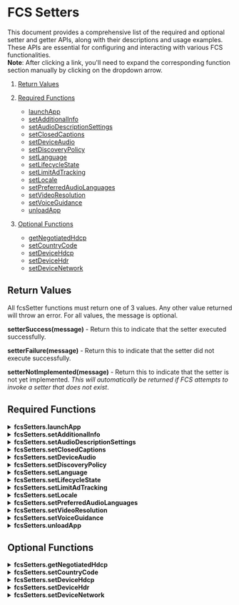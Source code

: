 # FCS Setters

This document provides a comprehensive list of the required and optional setter and getter APIs, along with their descriptions and usage examples. These APIs are essential for configuring and interacting with various FCS functionalities.
<br>**Note**: After clicking a link, you'll need to expand the corresponding function section manually by clicking on the dropdown arrow.

1. [Return Values](#return-values)
2. [Required Functions](#required-functions)
    * [launchApp](#launchApp)
    * [setAdditionalInfo](#setAdditionalInfo)
    * [setAudioDescriptionSettings](#setAudioDescriptionSettings)
    * [setClosedCaptions](#setClosedCaptions)
    * [setDeviceAudio](#setDeviceAudio)
    * [setDiscoveryPolicy](#setDiscoveryPolicy)
    * [setLanguage](#setLanguage)
    * [setLifecycleState](#setLifecycleState)
    * [setLimitAdTracking](#setLimitAdTracking)
    * [setLocale](#setLocale)
    * [setPreferredAudioLanguages](#setPreferredAudioLanguages)
    * [setVideoResolution](#setVideoResolution)
    * [setVoiceGuidance](#setVoiceGuidance)
    * [unloadApp](#unloadApp)    

3. [Optional Functions](#optional-functions)
    * [getNegotiatedHdcp](#getNegotiatedHdcp)
    * [setCountryCode](#setCountryCode)
    * [setDeviceHdcp](#setDeviceHdcp)
    * [setDeviceHdr](#setDeviceHdr)
    * [setDeviceNetwork](#setDeviceNetwork)


## Return Values

All fcsSetter functions must return one of 3 values. Any other value returned will throw an error. For all values, the message is optional.

**setterSuccess(message)** - Return this to indicate that the setter executed successfully.

**setterFailure(message)** - Return this to indicate that the setter did not execute successfully.

**setterNotImplemented(message)** - Return this to indicate that the setter is not yet implemented. *This will automatically be returned if FCS attempts to invoke a setter that does not exist*.

## Required Functions

<details id="launchApp">
<summary><b>fcsSetters.launchApp</b></summary>

Launch an application on the device under test (DUT).

```
function launchApp(value) {   
    let response = // Call your service to launch appId <value> on the device
    let success = // Perform validations to ensure the app was launched successfully

    if(success) {
        return setterSuccess(`Launched ${value} successfully!`);
    } else{
        return setterFailure(`Failed to launch app ${value}`);
    }
}
```

Param **value** will represent the appId to launch on the DUT.

**Example** 

```fcsSetters.launchApp("myAppId");``` 

</details>

<details id="setAdditionalInfo">
<summary><b>fcsSetters.setAdditionalInfo</b></summary>

Sets additional metadata or remove additional metadata for localization or configuration.

```
function setAdditionalInfo(attribute, value) {
    let response = // Call your service to update the additional info
    let success = // Perform validations to ensure additional was updated successfully

    if (success) {
        return setterSuccess(`Successfully set AdditionalInfo '${attribute}' with value '${value}'!`);
    } else {
        return setterFailure(`Failed to set AdditionalInfo '${attribute}' with value '${value}'`);
    }
}
```
There are 2 possible scenarios this function should handle:

**Add Additional Info**

In this scenario, the *attribute* will be addAddionalInfo to add the additional metadata for localization. 
The *value* will be an object containing key-value pairs representing the additional metadata to be added.

**Remove additional Info**

In this scenario, the *attribute* will be removeAddionalInfo to remove the additional metadata for localization. 
The *value* will be an object containing the key of the metadata to be removed.

**Examples** 

Add additional Info: ```fcsSetters.setAdditionalInfo("addAdditionalInfo", { key: "exampleKey", value: "exampleValue" });```

Remove aditional Info: ```fcsSetters.setAdditionalInfo("removeAdditionalInfo", { key: "exampleKey" });```

</details>

<details id="setAudioDescriptionSettings">
<summary><b>fcsSetters.setAudioDescriptionSettings</b></summary>

Configures audio description settings.

```
function setAudioDescriptionSettings(attribute, value) {
    let response = // Call your service to update the audio description settings
    let success = // Perform validations to ensure audio description was updated successfully

    if (success) {
        return setterSuccess(`Set Audio Description attribute '${attribute}' to '${value}' successfully!`);
    } else {
        return setterFailure(`Failed to set Audio Description attribute '${attribute}' to '${value}'`);
    }
}
```

This function handles the following scenario

**Enabling or Disabling AudioDescriptionSettings**

In this scenario, the *attribute* will be null/undefined or simply "enabled". 
The *value* will be a string containing a boolean "true" or "false". *true* will enable audio description, and *false* will disable it.

**Example**

```fcsSetters.setAudioDescriptionSettings("setEnabled", "true");```

</details>


<details id="setClosedCaptions">
<summary><b>fcsSetters.setClosedCaptions</b></summary>

Configures closed caption settings.

```
function setClosedCaptions(attribute,value) {
    let response = // Call your service to update the Closed Captions state for the device
    let success = // Perform validations to ensure closed caption was updated successfully

    if(success) {
        return setterSuccess(`Set Closed Captions attribute '${attribute}' to '${value}' successfully!`);
    } else {
        return setterFailure(`Unable to set Closed Caption attribute '${attribute}' to '${value}'`);
    }
}
```

There are 2 possible scenarios this function should handle:

**Enabling or Disabling Closed Captions**

In this scenario, the *attribute* will be null/undefined or simply "enable". 
The *value* will be a string containing a boolean "true" or "false". *true* will enable closed captioning, and *false* will disable it.

**Setting a Closed Captions attribute**

In this scenario, the *attribute* will contain an attribute for which to set a value and *value* will contain that value.

**Examples**

Enable Closed Captions: ```fcsSetters.setClosedCaptions("true")``` 

Set "FontFamily" to "Arial": ```fcsSetters.setClosedCaptions("FontFamily", "Arial")```

</details>


<details id="setDeviceAudio">
<summary><b>fcsSetters.setDeviceAudio</b></summary>

Configures audio settings for the device.

```
function setDeviceAudio(value) {
    let response = // Call your service to set device audio state
    let success = // Perform validations to ensure device audio was updated successfully

    if (success) {
        return setterSuccess(`Set Device Audio to '${value}' successfully!`);
    } else {
        return setterFailure(`Failed to set Device Audio to '${value}'`);
    }
}
```

Param **value** will represent the desired audio mode.

**Possible value**
  - stereo
  - dolbyDigital5.1
  - dolbyDigital5.1+
  - dolbyAtmos

**Example**

```fcsSetters.setDeviceAudio("stereo");```


</details>

<details id="setDiscoveryPolicy">
<summary><b>fcsSetters.setDiscoveryPolicy</b></summary>

Configures the discovery policy for the device.

```
function setDiscoveryPolicy(attribute, value) {
    let response = // Call your service to set discovery policy state
    let success = // Perform validations to ensure discovery policy was updated successfully

    if (success) {
        return setterSuccess(`Set Discovery Policy '${attribute}' to '${value}' successfully!`);
    } else {
        return setterFailure(`Failed to set Discovery Policy '${attribute}' to '${value}'`);
    }
}
```

There are 2 possible scenarios this function should handle:


**Setting allowPersonalization to true**

In this scenario, the *attribute* will be AllowPersonalization. 
The *value* will be a string containing a boolean "true" or "false". *true* will allow Personalization and *false* will disable Personalization.

**Setting AllowWatchHistory to true**

In this scenario, the *attribute* will be AllowWatchHistory. 
The *value* will be a string containing a boolean "true" or "false". *true* will enable/remember WatchHistory tracking and *false* will disable Watch history tracking.

**Examples**

Setting AllowPersonalization to true: ```fcsSetters.setDiscoveryPolicy("allowPesonalization","true")``` 

Setting AllowWatchHistory to true: ```fcsSetters.setDiscoveryPolicy("allowWatchHistory", "true")```

</details>

<details id="setLanguage">
<summary><b>fcsSetters.setLanguage</b></summary>

Sets the device's language.

```
function setLanguage(value) {
    let response = // Call your service to set the language 
    let success = // Perform validations to ensure language was updated successfully

    if (success) {
        return setterSuccess(`Set Language to '${value}' successfully!`);
    } else {
        return setterFailure(`Failed to set Language to '${value}'`);
    }
}
```

Param **value** will represent the desired language.

**Possible value**
  - en
  - es

**Example** 

```fcsSetters.setLanguage("en");```

</details>

<details id="setLifecycleState">
<summary><b>fcsSetters.setLifecycleState</b></summary>

Sets the lifecycle state of the application.

```
function setLifecycleState(value) {
    let response = // Call your service to set the lifecycle state
    let success = //Perform validations to ensure lifecycle state was updated successfully

    if (success) {
        return setterSuccess(`Set Lifecycle State to '${value}' successfully!`);
    } else {
        return setterFailure(`Failed to set Lifecycle State to '${value}'`);
    }
}

```

Param **value** will represent the desired lifecycle state.

**Possible value**
  - foreground
  - background
  - suspended
  - inactive
  - unloading

**Example**

```fcsSetters.setLifecycleState("background");``` 

</details>

<details id="setLimitAdTracking">
<summary><b>fcsSetters.setLimitAdTracking</b></summary>

Configures the limit ad tracking setting.

```
function setLimitAdTracking(value) {
    let response = // Call your service to set the limit ad tracking
    let success = // Perform validations to limit ad tracking was updated successfully

    if (success) {
        return setterSuccess(`Set Limit Ad Tracking to '${value}' successfully!`);
    } else {
        return setterFailure(`Failed to set Limit Ad Tracking to '${value}'`);
    }
}
```

Param **value** can either be true or false to set whether ad tracking should be limited.

**Example**

```fcsSetters.setLimitAdTracking("true");``` 

</details>

<details id="setLocale">
<summary><b>fcsSetters.setLocale</b></summary>

Sets the device's locale settings.

```
function setLocale(value) {
    let response = // Call your service to set the locale state
    let success = // Perform validations to ensure locale was updated successfully

    if (success) {
        return setterSuccess(`Set Locale to '${value}' successfully!`);
    } else {
        return setterFailure(`Failed to set Locale to '${value}'`);
    }
}
```

Param **value** represent the desired locale setting.

**Possible value**
  - en-US
  - es-US

**Example**

```fcsSetters.setLocale("en-US");``` 

</details>


<details id="setPreferredAudioLanguages">
<summary><b>fcsSetters.setPreferredAudioLanguages</b></summary>

Configures the preferred audio languages.

```
function setPreferredAudioLanguages(value) {
    let response = // Call your service to set the preferred audio languages
    let success = // Perform validations to ensure preferred audio language was updated successfully

    if (success) {
        return setterSuccess(`Set Preferred Audio Languages to '${value}' successfully!`);
    } else {
        return setterFailure(`Failed to set Preferred Audio Languages to '${value}'`);
    }
}
```

Param **value**  will be a list of preferred audio languages, represented as an array of language code.

**Possible value**
  - ["eng","spa"]
  - ["spa","eng"]

**Example**

```fcsSetters.setPreferredAudioLanguages("[\"eng\", \"spa\"]");```

</details>

<details id="setVideoResolution">
<summary><b>fcsSetters.setVideoResolution</b></summary>

Configures the video resolution.

```
function setVideoResolution(value) {
    let response = // Call your service to set the video resolution
    let success = // Perform validations to ensure video resolution was updated successfully

    if (success) {
        return setterSuccess(`Set Video Resolution to '${value}' successfully!`);
    } else {
        return setterFailure(`Failed to set Video Resolution to '${value}'`);
    }
}
```

Param **value** represent array of desired video resolution.

**Example**

```fcsSetters.setVideoResolution("[\"1920\", \"1080\"]");``` 

</details>

<details id="setVoiceGuidance">
<summary><b>fcsSetters.setVoiceGuidance</b></summary>

Configures voice guidance settings.

```
function setVoiceGuidance(attribute, value) {
    let response = // Call your service to update the Voice Guidance state for the device
    let success = // Perform validations to ensure the voice guidance was updated successfully

    if (success) {
        return setterSuccess(`Set Voice Guidance attribute '${attribute}' to '${value}' successfully!`);
    } else {
        return setterFailure(`Unable to set Voice Guidance attribute '${attribute}' to '${value}'`);
    }
}
```

This function handles the following scenario

**Enabling or Disabling Voice Guidance**

In this scenario, the *attribute* will be null/undefined or simply "enable". 
The *value* will be a string containing a boolean "true" or "false". "true" will enable closed captioning, and false will disable it.

**Example**

To enable Voice Guidance: ```fcsSetters.setVoiceGuidance("enable", "true");```

</details>

<details id="unloadApp">
<summary><b>fcsSetters.unloadApp</b></summary>

Unloads an application on the device under Test(DUT).

```
function unloadApp(value) {   
    let response = // Call your service to unloadlaunch appId <value> on the device
    let success = // Perform validations to ensure the app was unloaded successfully

    if(success) {
        return setterSuccess(`Unloaded ${value} successfully!`);
    } else{
        return setterFailure(`Failed to unload ${value} app`);
    }
}
```

Param **value** will contain the appId to unload on the DUT.

**Example** 

```fcsSetters.unloadApp("myAddId");``` 

</details>

## Optional Functions

<details id="getNegotiatedHdcp">
<summary><b>fcsSetters.getNegotiatedHdcp</b></summary>

Retrieves the current HDCP negotiation settings.

```
function getNegotiatedHdcp() {
    let response = // Call your service to retrieve the HDCP negotiation settings
    let success = // Validate that the retrieval was successful

    if (success) {
        return setterSuccess("Retrieved Negotiated Hdcp settings successfully!");
    } else {
        return setterFailure("Failed to retrieve Negotiated Hdcp settings");
    }
}

```

**No parameters** need to be passed, and the function simply retrieves the current HDCP negotiation settings.

**Example** 

```fcsSetters.getNegotiatedHdcp()``` 

</details>

<details id="setCountryCode">
<summary><b>fcsSetters.setCountryCode</b></summary>

Sets the country code for the device.

```
function setCountryCode(value) {
    let response = // Call your service to set the country code
    let success = // Perform validations to ensure country code was updtaedsuccessfully

    if (success) {
        return setterSuccess(`Set Country Code to '${value}' successfully!`);
    } else {
        return setterFailure(`Failed to set Country Code to '${value}'`);
    }
}
```

Param **value** will represent the country code.

**Possible value**
  - US
  - UK

**Example**

```fcsSetters.setCountryCode("US")``` 

</details>

<details id="setDeviceHdcp">
<summary><b>fcsSetters.setDeviceHdcp</b></summary>

Configures HDCP settings for the device.

```
function setDeviceHdcp(value) {
    let response = // Call your service to set the HDCP settings
    let success = // Perform validations to ensure HDCP settings was updated successfully

    if (success) {
        return setterSuccess(`Set Device HDCP to '${value}' successfully!`);
    } else {
        return setterFailure(`Failed to set Device HDCP to '${value}'`);
    }
}
```
Param **value** will be an object representing the HDCP settings.

**Possible value**
  - hdcp1.4
  - hdcp2.2

**Example**

```fcsSetters.setDeviceHdcp("{"hdcp2.2": true}")``` 

</details>

<details id="setDeviceHdr">
<summary><b>fcsSetters.setDeviceHdr</b></summary>

Configures HDR settings for the device.

```
function setDeviceHdr(value) {
    let response = // Call your service to set the HDR settings with the provided object
    let success = // Perform validations to ensure device HDR was updated successfully

    if (success) {
        return setterSuccess(`Set Device HDR to '${JSON.stringify(value)}' successfully!`);
    } else {
        return setterFailure(`Failed to set Device HDR to '${JSON.stringify(value)}'`);
    }
}
```

Param **value** will be an object representing the HDR settings.

**Possible value**
  - hdr10
  - hdr10Plus
  - dolbyVision
  - hlg

**Example**

```fcsSetters.setDeviceHdr("{"dolbyVision": true}")``` 

</details>

<details id="setDeviceNetwork">
<summary><b>fcsSetters.setDeviceNetwork</b></summary>

Configures the network settings for the device.

```
function setDeviceNetwork(value) {
    let response = // Call your service to set the network settings with the provided object
    let success = // Perform validations to ensure device network was updated successfully

    if (success) {
        return setterSuccess(`Set Device Network to '${JSON.stringify(value)}' successfully!`);
    } else {
        return setterFailure(`Failed to set Device Network to '${JSON.stringify(value)}'`);
    }
}
```

Param **value** will be an object represent the network settings.

**Possible value**
  - wifi
  - ethernet
  - hybrid

**Example**

```fcsSetters.setDeviceNetwork("{"state": "connected", "type": "wifi"}")``` 

</details>



